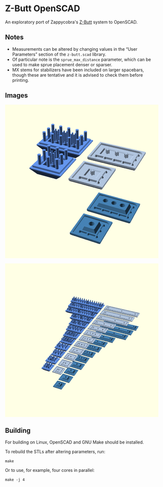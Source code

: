 # Z-Butt OpenSCAD

An exploratory port of Zappycobra's [Z-Butt](https://github.com/imyownyear/Z-Butt) system to OpenSCAD.


## Notes

-   Measurements can be altered by changing values in the “User Parameters” section of the `z-butt.scad` library.
-   Of particular note is the `sprue_max_distance` parameter, which can be used to make sprue placement denser or sparser.
-   MX stems for stabilizers have been included on larger spacebars, though these are tentative and it is advised to check them before printing.


## Images

![Z-Butt OpenSCAD 1u & 2u](img/z-butt-1u-2u-photo.png)

![Z-Butt OpenSCAD Family Photo](img/z-butt-family-photo.png)


## Building

For building on Linux, OpenSCAD and GNU Make should be installed.

To rebuild the STLs after altering parameters, run:

```
make
```

Or to use, for example, four cores in parallel:

```
make -j 4
```


